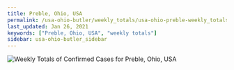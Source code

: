 ```yaml
---
title: Preble, Ohio, USA
permalink: /usa-ohio-butler/weekly_totals/usa-ohio-preble-weekly_totals.html
last_updated: Jan 26, 2021
keywords: ["Preble, Ohio, USA", "weekly totals"]
sidebar: usa-ohio-butler_sidebar
---
```


![Weekly Totals of Confirmed Cases for Preble, Ohio, USA](/covid_tracker/images/graphs/usa-ohio-preble-weekly_totals_graph.png)
